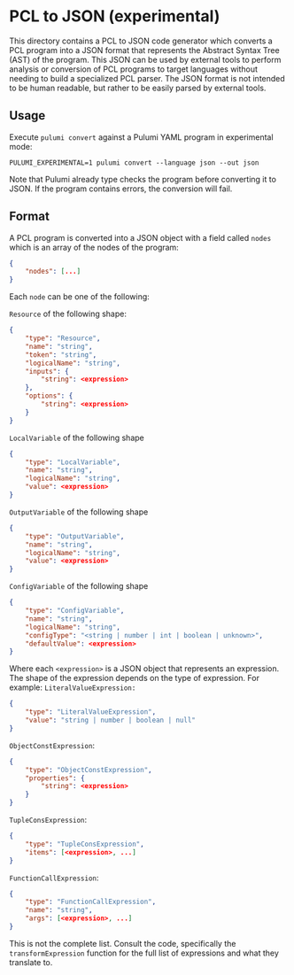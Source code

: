 # PCL to JSON (experimental)

This directory contains a PCL to JSON code generator which converts a PCL program into a JSON format that represents the Abstract Syntax Tree (AST) of the program. This JSON can be used by external tools to perform analysis or conversion of PCL programs to target languages without needing to build a specialized PCL parser. The JSON format is not intended to be human readable, but rather to be easily parsed by external tools.

## Usage
Execute `pulumi convert` against a Pulumi YAML program in experimental mode:
```
PULUMI_EXPERIMENTAL=1 pulumi convert --language json --out json
```

Note that Pulumi already type checks the program before converting it to JSON. If the program contains errors, the conversion will fail.

## Format

A PCL program is converted into a JSON object with a field called `nodes` which is an array of the nodes of the program:
```json
{
    "nodes": [...]
}
```
Each `node` can be one of the following:

`Resource` of the following shape:
```json
{
    "type": "Resource",
    "name": "string",
    "token": "string",
    "logicalName": "string",
    "inputs": {
        "string": <expression>
    },
    "options": {
        "string": <expression>
    }
}
```
`LocalVariable` of the following shape
```json
{
    "type": "LocalVariable",
    "name": "string",
    "logicalName": "string",
    "value": <expression>
}
```
`OutputVariable` of the following shape
```json
{
    "type": "OutputVariable",
    "name": "string",
    "logicalName": "string",
    "value": <expression>
}
```
`ConfigVariable` of the following shape
```json
{
    "type": "ConfigVariable",
    "name": "string",
    "logicalName": "string",
    "configType": "<string | number | int | boolean | unknown>",
    "defaultValue": <expression>
}
```
Where each `<expression>` is a JSON object that represents an expression. The shape of the expression depends on the type of expression. For example:
`LiteralValueExpression:`
```json
{
    "type": "LiteralValueExpression",
    "value": "string | number | boolean | null"
}
```
`ObjectConstExpression`: 
```json
{
    "type": "ObjectConstExpression",
    "properties": {
        "string": <expression>
    }
}
```
`TupleConsExpression`: 
```json
{
    "type": "TupleConsExpression",
    "items": [<expression>, ...]
}
```
`FunctionCallExpression`: 
```json
{
    "type": "FunctionCallExpression",
    "name": "string",
    "args": [<expression>, ...]
}
```
This is not the complete list. Consult the code, specifically the `transformExpression` function for the full list of expressions and what they translate to.